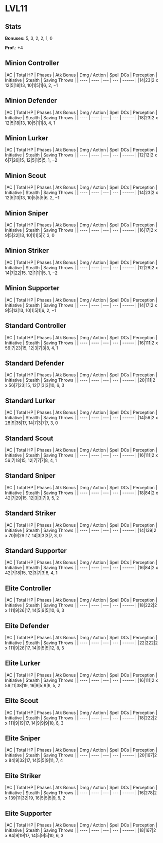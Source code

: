 # LVL11
## Stats
**Bonuses:**
5, 3, 2, 2, 1, 0

**Prof.**: +4
## Minion Controller
|AC  | Total HP  | Phases | Atk Bonus | Dmg / Action | Spell DCs | Perception | Initiative | Stealth | Saving Throws |
| ---- | ---- | --- | --- | ------ |
|14|23|2 x 12|5|18|13, 10|1|5|1|6, 2, −1
## Minion Defender
|AC  | Total HP  | Phases | Atk Bonus | Dmg / Action | Spell DCs | Perception | Initiative | Stealth | Saving Throws |
| ---- | ---- | --- | --- | ------ |
|18|23|2 x 12|5|18|13, 10|5|1|1|8, 4, 1
## Minion Lurker
|AC  | Total HP  | Phases | Atk Bonus | Dmg / Action | Spell DCs | Perception | Initiative | Stealth | Saving Throws |
| ---- | ---- | --- | --- | ------ |
|12|12|2 x 6|7|26|15, 12|5|1|5|5, 1, −2
## Minion Scout
|AC  | Total HP  | Phases | Atk Bonus | Dmg / Action | Spell DCs | Perception | Initiative | Stealth | Saving Throws |
| ---- | ---- | --- | --- | ------ |
|14|23|2 x 12|5|13|13, 10|5|5|5|6, 2, −1
## Minion Sniper
|AC  | Total HP  | Phases | Atk Bonus | Dmg / Action | Spell DCs | Perception | Initiative | Stealth | Saving Throws |
| ---- | ---- | --- | --- | ------ |
|16|17|2 x 9|5|22|13, 10|1|1|5|7, 3, 0
## Minion Striker
|AC  | Total HP  | Phases | Atk Bonus | Dmg / Action | Spell DCs | Perception | Initiative | Stealth | Saving Throws |
| ---- | ---- | --- | --- | ------ |
|12|28|2 x 14|7|22|15, 12|1|1|1|5, 1, −2
## Minion Supporter
|AC  | Total HP  | Phases | Atk Bonus | Dmg / Action | Spell DCs | Perception | Initiative | Stealth | Saving Throws |
| ---- | ---- | --- | --- | ------ |
|14|17|2 x 9|5|13|13, 10|1|5|1|6, 2, −1
## Standard Controller
|AC  | Total HP  | Phases | Atk Bonus | Dmg / Action | Spell DCs | Perception | Initiative | Stealth | Saving Throws |
| ---- | ---- | --- | --- | ------ |
|16|111|2 x 56|7|23|15, 12|3|7|3|8, 4, 1
## Standard Defender
|AC  | Total HP  | Phases | Atk Bonus | Dmg / Action | Spell DCs | Perception | Initiative | Stealth | Saving Throws |
| ---- | ---- | --- | --- | ------ |
|20|111|2 x 56|7|23|15, 12|7|3|3|10, 6, 3
## Standard Lurker
|AC  | Total HP  | Phases | Atk Bonus | Dmg / Action | Spell DCs | Perception | Initiative | Stealth | Saving Throws |
| ---- | ---- | --- | --- | ------ |
|14|56|2 x 28|9|35|17, 14|7|3|7|7, 3, 0
## Standard Scout
|AC  | Total HP  | Phases | Atk Bonus | Dmg / Action | Spell DCs | Perception | Initiative | Stealth | Saving Throws |
| ---- | ---- | --- | --- | ------ |
|16|111|2 x 56|7|18|15, 12|7|7|7|8, 4, 1
## Standard Sniper
|AC  | Total HP  | Phases | Atk Bonus | Dmg / Action | Spell DCs | Perception | Initiative | Stealth | Saving Throws |
| ---- | ---- | --- | --- | ------ |
|18|84|2 x 42|7|29|15, 12|3|3|7|9, 5, 2
## Standard Striker
|AC  | Total HP  | Phases | Atk Bonus | Dmg / Action | Spell DCs | Perception | Initiative | Stealth | Saving Throws |
| ---- | ---- | --- | --- | ------ |
|14|139|2 x 70|9|29|17, 14|3|3|3|7, 3, 0
## Standard Supporter
|AC  | Total HP  | Phases | Atk Bonus | Dmg / Action | Spell DCs | Perception | Initiative | Stealth | Saving Throws |
| ---- | ---- | --- | --- | ------ |
|16|84|2 x 42|7|18|15, 12|3|7|3|8, 4, 1
## Elite Controller
|AC  | Total HP  | Phases | Atk Bonus | Dmg / Action | Spell DCs | Perception | Initiative | Stealth | Saving Throws |
| ---- | ---- | --- | --- | ------ |
|18|222|2 x 111|9|26|17, 14|5|9|5|10, 6, 3
## Elite Defender
|AC  | Total HP  | Phases | Atk Bonus | Dmg / Action | Spell DCs | Perception | Initiative | Stealth | Saving Throws |
| ---- | ---- | --- | --- | ------ |
|22|222|2 x 111|9|26|17, 14|9|5|5|12, 8, 5
## Elite Lurker
|AC  | Total HP  | Phases | Atk Bonus | Dmg / Action | Spell DCs | Perception | Initiative | Stealth | Saving Throws |
| ---- | ---- | --- | --- | ------ |
|16|111|2 x 56|11|38|19, 16|9|5|9|9, 5, 2
## Elite Scout
|AC  | Total HP  | Phases | Atk Bonus | Dmg / Action | Spell DCs | Perception | Initiative | Stealth | Saving Throws |
| ---- | ---- | --- | --- | ------ |
|18|222|2 x 111|9|19|17, 14|9|9|9|10, 6, 3
## Elite Sniper
|AC  | Total HP  | Phases | Atk Bonus | Dmg / Action | Spell DCs | Perception | Initiative | Stealth | Saving Throws |
| ---- | ---- | --- | --- | ------ |
|20|167|2 x 84|9|32|17, 14|5|5|9|11, 7, 4
## Elite Striker
|AC  | Total HP  | Phases | Atk Bonus | Dmg / Action | Spell DCs | Perception | Initiative | Stealth | Saving Throws |
| ---- | ---- | --- | --- | ------ |
|16|278|2 x 139|11|32|19, 16|5|5|5|9, 5, 2
## Elite Supporter
|AC  | Total HP  | Phases | Atk Bonus | Dmg / Action | Spell DCs | Perception | Initiative | Stealth | Saving Throws |
| ---- | ---- | --- | --- | ------ |
|18|167|2 x 84|9|19|17, 14|5|9|5|10, 6, 3
